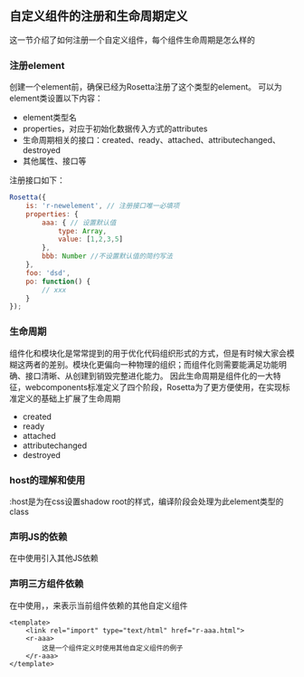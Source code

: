 ## 自定义组件的注册和生命周期定义
这一节介绍了如何注册一个自定义组件，每个组件生命周期是怎么样的

### 注册element
创建一个element前，确保已经为Rosetta注册了这个类型的element。
可以为element类设置以下内容：
- element类型名
- properties，对应于初始化数据传入方式的attributes
- 生命周期相关的接口：created、ready、attached、attributechanged、destroyed
- 其他属性、接口等

注册接口如下：

```js
Rosetta({
    is: 'r-newelement', // 注册接口唯一必填项
    properties: {
        aaa: { // 设置默认值
            type: Array,
            value: [1,2,3,5]
        },
        bbb: Number //不设置默认值的简约写法
    },
    foo: 'dsd',
    po: function() {
        // xxx
    }
});

```

### 生命周期
组件化和模块化是常常提到的用于优化代码组织形式的方式，但是有时候大家会模糊这两者的差别。模块化更偏向一种物理的组织；而组件化则需要能满足功能明确、接口清晰、从创建到销毁完整进化能力。
因此生命周期是组件化的一大特征，webcomponents标准定义了四个阶段，Rosetta为了更方便使用，在实现标准定义的基础上扩展了生命周期
- created
- ready
- attached
- attributechanged
- destroyed

### host的理解和使用
:host是为在css设置shadow root的样式，编译阶段会处理为此element类型的class


### 声明JS的依赖
在<element></element>中使用<script type="text/javascript" src="xxx.js"></script>引入其他JS依赖


### 声明三方组件依赖
在<template></template>中使用，<link rel="import" type="text/html" href="r-aaa.html">，来表示当前组件依赖的其他自定义组件

```
<template>
    <link rel="import" type="text/html" href="r-aaa.html">
    <r-aaa>
        这是一个组件定义时使用其他自定义组件的例子
    </r-aaa>
</template>
```
